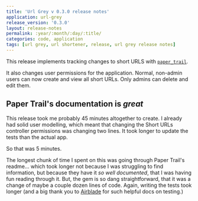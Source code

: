 ```yaml
---
title: 'Url Grey v 0.3.0 release notes'
application: url-grey
release_version: '0.3.0'
layout: release-notes
permalink: :year/:month/:day/:title/
categories: code, application
tags: [url grey, url shortener, release, url grey release notes]
---
```


This release implements tracking changes to short URLS with [`paper_trail`](https://github.com/airblade/paper_trail).

<!-- more -->

It also changes user permissions for the application. Normal, non-admin users can now create and view all short URLs. Only admins can delete and edit them.

## Paper Trail's documentation is *great*

This release took me probably 45 minutes altogether to create. I already had solid user modelling, which meant that changing the Short URLs controller permissions was changing two lines. It took longer to update the tests than the actual app.

So that was 5 minutes.

The longest chunk of time I spent on this was going through Paper Trail's readme... which took longer not because I was struggling to find information, but because they have it _so well documented_, that I was having fun reading through it. But, the gem is so dang straightforward, that it was a change of maybe a couple dozen lines of code. Again, writing the tests took longer (and a big thank you to [Airblade](https://github.com/airblade) for such helpful docs on testing.)
